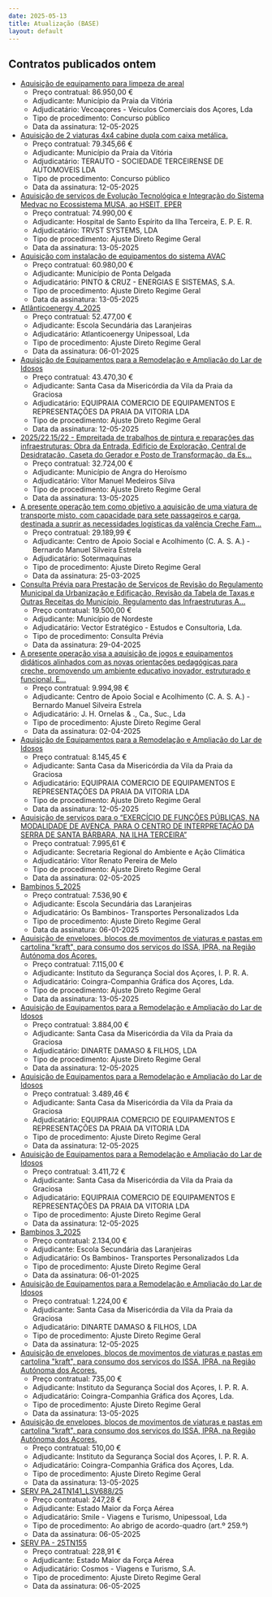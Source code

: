 ```yaml
---
date: 2025-05-13
title: Atualização (BASE)
layout: default
---
```

## Contratos publicados ontem

* [Aquisição de equipamento para limpeza de areal](https://www.base.gov.pt/Base4/pt/detalhe/?type=contratos&id=11428712)
  * Preço contratual: 86.950,00 €
  * Adjudicante: Município da Praia da Vitória
  * Adjudicatário: Vecoaçores - Veiculos Comerciais dos Açores, Lda
  * Tipo de procedimento: Concurso público
  * Data da assinatura: 12-05-2025
* [Aquisição de 2 viaturas 4x4 cabine dupla com caixa metálica.](https://www.base.gov.pt/Base4/pt/detalhe/?type=contratos&id=11427877)
  * Preço contratual: 79.345,66 €
  * Adjudicante: Município da Praia da Vitória
  * Adjudicatário: TERAUTO - SOCIEDADE TERCEIRENSE DE AUTOMOVEIS LDA
  * Tipo de procedimento: Concurso público
  * Data da assinatura: 12-05-2025
* [Aquisição de serviços de Evolução Tecnológica e Integração do Sistema Medvac no Ecossistema MUSA, ao HSEIT, EPER](https://www.base.gov.pt/Base4/pt/detalhe/?type=contratos&id=11427694)
  * Preço contratual: 74.990,00 €
  * Adjudicante: Hospital de Santo Espírito da Ilha Terceira, E. P. E. R.
  * Adjudicatário: TRVST SYSTEMS, LDA
  * Tipo de procedimento: Ajuste Direto Regime Geral
  * Data da assinatura: 13-05-2025
* [Aquisição com instalação de equipamentos do sistema AVAC](https://www.base.gov.pt/Base4/pt/detalhe/?type=contratos&id=11427471)
  * Preço contratual: 60.980,00 €
  * Adjudicante: Município de Ponta Delgada
  * Adjudicatário: PINTO & CRUZ - ENERGIAS E SISTEMAS, S.A.
  * Tipo de procedimento: Ajuste Direto Regime Geral
  * Data da assinatura: 13-05-2025
* [Atlânticoenergy 4_2025](https://www.base.gov.pt/Base4/pt/detalhe/?type=contratos&id=11428391)
  * Preço contratual: 52.477,00 €
  * Adjudicante: Escola Secundária das Laranjeiras
  * Adjudicatário: Atlanticoenergy Unipessoal, Lda
  * Tipo de procedimento: Ajuste Direto Regime Geral
  * Data da assinatura: 06-01-2025
* [Aquisição de Equipamentos para a Remodelação e Ampliação do Lar de Idosos](https://www.base.gov.pt/Base4/pt/detalhe/?type=contratos&id=11428573)
  * Preço contratual: 43.470,30 €
  * Adjudicante: Santa Casa da Misericórdia da Vila da Praia da Graciosa
  * Adjudicatário: EQUIPRAIA COMERCIO DE EQUIPAMENTOS E REPRESENTAÇÕES DA PRAIA DA VITORIA LDA
  * Tipo de procedimento: Ajuste Direto Regime Geral
  * Data da assinatura: 12-05-2025
* [2025/22,15/22 - Empreitada de trabalhos de pintura e reparações das infraestruturas: Obra da Entrada, Edifício de Exploração, Central de Desidratação, Caseta do Gerador e Posto de Transformação, da Es...](https://www.base.gov.pt/Base4/pt/detalhe/?type=contratos&id=11427029)
  * Preço contratual: 32.724,00 €
  * Adjudicante: Município de Angra do Heroísmo
  * Adjudicatário: Vítor Manuel Medeiros Silva
  * Tipo de procedimento: Ajuste Direto Regime Geral
  * Data da assinatura: 13-05-2025
* [A presente operação tem como objetivo a aquisição de uma viatura de transporte misto, com capacidade para sete passageiros e carga, destinada a suprir as necessidades logísticas da valência Creche Fam...](https://www.base.gov.pt/Base4/pt/detalhe/?type=contratos&id=11428918)
  * Preço contratual: 29.189,99 €
  * Adjudicante: Centro de Apoio Social e Acolhimento (C. A. S. A.) - Bernardo Manuel Silveira Estrela
  * Adjudicatário: Sotermaquinas
  * Tipo de procedimento: Ajuste Direto Regime Geral
  * Data da assinatura: 25-03-2025
* [Consulta Prévia para Prestação de Serviços de Revisão do Regulamento Municipal da Urbanização e Edificação, Revisão da Tabela de Taxas e Outras Receitas do Município, Regulamento das Infraestruturas A...](https://www.base.gov.pt/Base4/pt/detalhe/?type=contratos&id=11427105)
  * Preço contratual: 19.500,00 €
  * Adjudicante: Município de Nordeste
  * Adjudicatário: Vector Estratégico - Estudos e Consultoria, Lda.
  * Tipo de procedimento: Consulta Prévia
  * Data da assinatura: 29-04-2025
* [A presente operação visa a aquisição de jogos e equipamentos didáticos alinhados com as novas orientações pedagógicas para creche, promovendo um ambiente educativo inovador, estruturado e funcional. E...](https://www.base.gov.pt/Base4/pt/detalhe/?type=contratos&id=11428920)
  * Preço contratual: 9.994,98 €
  * Adjudicante: Centro de Apoio Social e Acolhimento (C. A. S. A.) - Bernardo Manuel Silveira Estrela
  * Adjudicatário: J. H. Ornelas & ., Ca., Suc., Lda
  * Tipo de procedimento: Ajuste Direto Regime Geral
  * Data da assinatura: 02-04-2025
* [Aquisição de Equipamentos para a Remodelação e Ampliação do Lar de Idosos](https://www.base.gov.pt/Base4/pt/detalhe/?type=contratos&id=11428581)
  * Preço contratual: 8.145,45 €
  * Adjudicante: Santa Casa da Misericórdia da Vila da Praia da Graciosa
  * Adjudicatário: EQUIPRAIA COMERCIO DE EQUIPAMENTOS E REPRESENTAÇÕES DA PRAIA DA VITORIA LDA
  * Tipo de procedimento: Ajuste Direto Regime Geral
  * Data da assinatura: 12-05-2025
* [Aquisição de serviços para o “EXERCÍCIO DE FUNÇÕES PÚBLICAS, NA MODALIDADE DE AVENÇA, PARA O CENTRO DE INTERPRETAÇÃO DA SERRA DE SANTA BÁRBARA, NA ILHA TERCEIRA”](https://www.base.gov.pt/Base4/pt/detalhe/?type=contratos&id=11427492)
  * Preço contratual: 7.995,61 €
  * Adjudicante: Secretaria Regional do Ambiente e Ação Climática
  * Adjudicatário: Vitor Renato Pereira de Melo
  * Tipo de procedimento: Ajuste Direto Regime Geral
  * Data da assinatura: 02-05-2025
* [Bambinos 5_2025](https://www.base.gov.pt/Base4/pt/detalhe/?type=contratos&id=11428340)
  * Preço contratual: 7.536,90 €
  * Adjudicante: Escola Secundária das Laranjeiras
  * Adjudicatário: Os Bambinos- Transportes Personalizados Lda
  * Tipo de procedimento: Ajuste Direto Regime Geral
  * Data da assinatura: 06-01-2025
* [Aquisição de envelopes, blocos de movimentos de viaturas e pastas em cartolina "kraft", para consumo dos serviços do ISSA, IPRA, na Região Autónoma dos Açores.](https://www.base.gov.pt/Base4/pt/detalhe/?type=contratos&id=11427469)
  * Preço contratual: 7.115,00 €
  * Adjudicante: Instituto da Segurança Social dos Açores, I. P. R. A.
  * Adjudicatário: Coingra-Companhia Gráfica dos Açores, Lda.
  * Tipo de procedimento: Ajuste Direto Regime Geral
  * Data da assinatura: 13-05-2025
* [Aquisição de Equipamentos para a Remodelação e Ampliação do Lar de Idosos](https://www.base.gov.pt/Base4/pt/detalhe/?type=contratos&id=11428555)
  * Preço contratual: 3.884,00 €
  * Adjudicante: Santa Casa da Misericórdia da Vila da Praia da Graciosa
  * Adjudicatário: DINARTE DAMASO & FILHOS, LDA
  * Tipo de procedimento: Ajuste Direto Regime Geral
  * Data da assinatura: 12-05-2025
* [Aquisição de Equipamentos para a Remodelação e Ampliação do Lar de Idosos](https://www.base.gov.pt/Base4/pt/detalhe/?type=contratos&id=11428588)
  * Preço contratual: 3.489,46 €
  * Adjudicante: Santa Casa da Misericórdia da Vila da Praia da Graciosa
  * Adjudicatário: EQUIPRAIA COMERCIO DE EQUIPAMENTOS E REPRESENTAÇÕES DA PRAIA DA VITORIA LDA
  * Tipo de procedimento: Ajuste Direto Regime Geral
  * Data da assinatura: 12-05-2025
* [Aquisição de Equipamentos para a Remodelação e Ampliação do Lar de Idosos](https://www.base.gov.pt/Base4/pt/detalhe/?type=contratos&id=11428609)
  * Preço contratual: 3.411,72 €
  * Adjudicante: Santa Casa da Misericórdia da Vila da Praia da Graciosa
  * Adjudicatário: EQUIPRAIA COMERCIO DE EQUIPAMENTOS E REPRESENTAÇÕES DA PRAIA DA VITORIA LDA
  * Tipo de procedimento: Ajuste Direto Regime Geral
  * Data da assinatura: 12-05-2025
* [Bambinos 3_2025](https://www.base.gov.pt/Base4/pt/detalhe/?type=contratos&id=11428101)
  * Preço contratual: 2.134,00 €
  * Adjudicante: Escola Secundária das Laranjeiras
  * Adjudicatário: Os Bambinos- Transportes Personalizados Lda
  * Tipo de procedimento: Ajuste Direto Regime Geral
  * Data da assinatura: 06-01-2025
* [Aquisição de Equipamentos para a Remodelação e Ampliação do Lar de Idosos](https://www.base.gov.pt/Base4/pt/detalhe/?type=contratos&id=11428537)
  * Preço contratual: 1.224,00 €
  * Adjudicante: Santa Casa da Misericórdia da Vila da Praia da Graciosa
  * Adjudicatário: DINARTE DAMASO & FILHOS, LDA
  * Tipo de procedimento: Ajuste Direto Regime Geral
  * Data da assinatura: 12-05-2025
* [Aquisição de envelopes, blocos de movimentos de viaturas e pastas em cartolina "kraft", para consumo dos serviços do ISSA, IPRA, na Região Autónoma dos Açores.](https://www.base.gov.pt/Base4/pt/detalhe/?type=contratos&id=11427449)
  * Preço contratual: 735,00 €
  * Adjudicante: Instituto da Segurança Social dos Açores, I. P. R. A.
  * Adjudicatário: Coingra-Companhia Gráfica dos Açores, Lda.
  * Tipo de procedimento: Ajuste Direto Regime Geral
  * Data da assinatura: 13-05-2025
* [Aquisição de envelopes, blocos de movimentos de viaturas e pastas em cartolina "kraft", para consumo dos serviços do ISSA, IPRA, na Região Autónoma dos Açores.](https://www.base.gov.pt/Base4/pt/detalhe/?type=contratos&id=11427477)
  * Preço contratual: 510,00 €
  * Adjudicante: Instituto da Segurança Social dos Açores, I. P. R. A.
  * Adjudicatário: Coingra-Companhia Gráfica dos Açores, Lda.
  * Tipo de procedimento: Ajuste Direto Regime Geral
  * Data da assinatura: 13-05-2025
* [SERV PA_24TN141_LSV688/25](https://www.base.gov.pt/Base4/pt/detalhe/?type=contratos&id=11426857)
  * Preço contratual: 247,28 €
  * Adjudicante: Estado Maior da Força Aérea
  * Adjudicatário: Smile - Viagens e Turismo, Unipessoal, Lda
  * Tipo de procedimento: Ao abrigo de acordo-quadro (art.º 259.º)
  * Data da assinatura: 06-05-2025
* [SERV PA - 25TN155](https://www.base.gov.pt/Base4/pt/detalhe/?type=contratos&id=11427019)
  * Preço contratual: 228,91 €
  * Adjudicante: Estado Maior da Força Aérea
  * Adjudicatário: Cosmos - Viagens e Turismo, S.A.
  * Tipo de procedimento: Ajuste Direto Regime Geral
  * Data da assinatura: 06-05-2025

